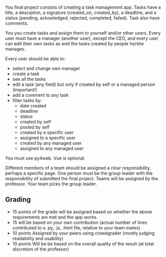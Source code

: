 You final project consists of creating a task management app. Tasks have a title, a desciption, a signature (created_on, created_by), a deadline, and a status (pending, ackowledged, rejected, completed, failed). Task also have comments.

You you create tasks and assign them to yourself and/or other users. Every user must have a manager (another user), except the CEO, and every user can edit their own tasks as well the tasks created by people he/she manages.

Every user should be able to:
- select and change own manager
- create a task
- see all the tasks
- edit a task (any field) but only if created by self or a managed person (important!)
- add a comment to any task
- filter tasks by:
  - date created
  - deadline
  - status
  - created by self
  - posted by self
  - created by a specific user
  - assigned to a specific user
  - created by any managed user
  - assigned to any managed user

You must use py4web. Vue is optional.

Different members of a team should be assigned a clear responsibility, perhaps a specific page. One person must be the group leader with the responsibility of submitted the final project. Teams will be assigned by the professor. Your team picks the group leader.

## Grading

- 15 points of the grade will be assigned based on whether the above requirements are met and the app works.
- 15 will be based on your own contribution (actual number of lines contributed to a .py, .js, .html file, relative to your team mates)
- 10 points Assigned by your peers using crowdgrader (mostly judging readability and usability)
- 10 points Will be be based on the overall quality of the result (at total discretion of the professor)
